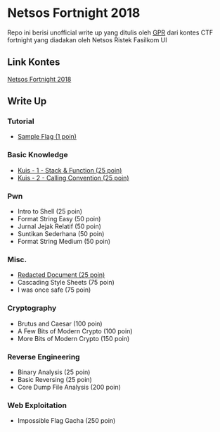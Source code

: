 # Netsos Fortnight 2018

Repo ini berisi unofficial write up yang ditulis oleh [GPR](https://github.com/gagahpangeran/) dari kontes CTF fortnight yang diadakan oleh Netsos Ristek Fasilkom UI

## Link Kontes

[Netsos Fortnight 2018](http://152.118.201.254:8000)

## Write Up

### Tutorial

- [Sample Flag (1 poin)](https://github.com/gagahpangeran/Netsos-Fortnight-2018/tree/master/tutorial/sample-flag)

### Basic Knowledge

- [Kuis - 1 - Stack & Function (25 poin)](https://github.com/gagahpangeran/Netsos-Fortnight-2018/tree/master/basic-knowledge/kuis-1-stack-function)
- [Kuis - 2 - Calling Convention (25 poin)](https://github.com/gagahpangeran/Netsos-Fortnight-2018/tree/master/basic-knowledge/kuis-2-calling-convention)

### Pwn

- Intro to Shell (25 poin)
- Format String Easy (50 poin)
- Jurnal Jejak Relatif (50 poin)
- Suntikan Sederhana (50 poin)
- Format String Medium (50 poin)

### Misc.

- [Redacted Document (25 poin)](https://github.com/gagahpangeran/Netsos-Fortnight-2018/tree/master/misc/redacted-document)
- Cascading Style Sheets (75 poin)
- I was once safe (75 poin)

### Cryptography

- Brutus and Caesar (100 poin)
- A Few Bits of Modern Crypto (100 poin)
- More Bits of Modern Crypto (150 poin)

### Reverse Engineering

- Binary Analysis (25 poin)
- Basic Reversing (25 poin)
- Core Dump File Analysis (200 poin)

### Web Exploitation

- Impossible Flag Gacha (250 poin)
